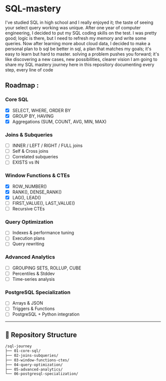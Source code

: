 # SQL-mastery
I've studied SQL in high school and I really enjoyed it; the taste of seeing your select query working was unique.  After one year of computer engineering, I decided to put my SQL coding skills on the test. I was pretty good; logic is there, but I need to refresh my memory and write some queries.  Now after learning more about cloud data, I decided to make a personal plan to b sql be better in sql, a plan that matches my goals; it's easy to learn but hard to master.
solving a problem pushes you forward; it's like discovering a new cases, new possibilities, clearer vision 
I am going to share my SQL mastery journey here in this repository documenting every step, every line of code


## Roadmap  :

###  Core SQL  
- [x] SELECT, WHERE, ORDER BY  
- [x] GROUP BY, HAVING  
- [x] Aggregations (SUM, COUNT, AVG, MIN, MAX)  

###  Joins & Subqueries  
- [ ] INNER / LEFT / RIGHT / FULL joins  
- [ ] Self & Cross joins  
- [ ] Correlated subqueries  
- [ ] EXISTS vs IN  

###  Window Functions & CTEs  
- [x] ROW_NUMBER()  
- [x] RANK(), DENSE_RANK()  
- [x] LAG(), LEAD()  
- [ ] FIRST_VALUE(), LAST_VALUE()  
- [ ] Recursive CTEs  

###  Query Optimization  
- [ ] Indexes & performance tuning  
- [ ] Execution plans  
- [ ] Query rewriting  

###  Advanced Analytics  
- [ ] GROUPING SETS, ROLLUP, CUBE  
- [ ] Percentiles & Stddev  
- [ ] Time-series analysis  

###  PostgreSQL Specialization  
- [ ] Arrays & JSON  
- [ ] Triggers & Functions  
- [ ] PostgreSQL + Python integration  

---

## 📂 Repository Structure  

```bash
/sql-journey
├── 01-core-sql/
├── 02-joins-subqueries/
├── 03-window-functions-ctes/
├── 04-query-optimization/
├── 05-advanced-analytics/
└── 06-postgresql-specialization/
